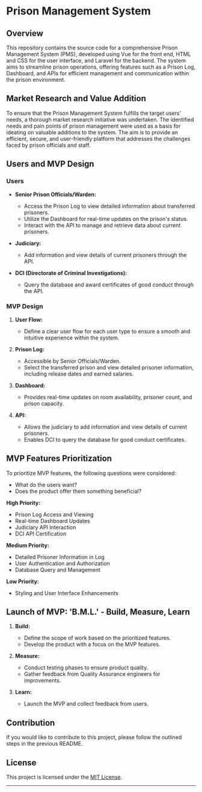 # Prison Management System

## Overview

This repository contains the source code for a comprehensive Prison Management System (PMS), developed using Vue for the front end, HTML and CSS for the user interface, and Laravel for the backend. The system aims to streamline prison operations, offering features such as a Prison Log, Dashboard, and APIs for efficient management and communication within the prison environment.

## Market Research and Value Addition

To ensure that the Prison Management System fulfills the target users' needs, a thorough market research initiative was undertaken. The identified needs and pain points of prison management were used as a basis for ideating on valuable additions to the system. The aim is to provide an efficient, secure, and user-friendly platform that addresses the challenges faced by prison officials and staff.

## Users and MVP Design

### Users

- **Senior Prison Officials/Warden:**
  - Access the Prison Log to view detailed information about transferred prisoners.
  - Utilize the Dashboard for real-time updates on the prison's status.
  - Interact with the API to manage and retrieve data about current prisoners.

- **Judiciary:**
  - Add information and view details of current prisoners through the API.

- **DCI (Directorate of Criminal Investigations):**
  - Query the database and award certificates of good conduct through the API.

### MVP Design

1. **User Flow:**
   - Define a clear user flow for each user type to ensure a smooth and intuitive experience within the system.

2. **Prison Log:**
   - Accessible by Senior Officials/Warden.
   - Select the transferred prison and view detailed prisoner information, including release dates and earned salaries.

3. **Dashboard:**
   - Provides real-time updates on room availability, prisoner count, and prison capacity.

4. **API:**
   - Allows the judiciary to add information and view details of current prisoners.
   - Enables DCI to query the database for good conduct certificates.

## MVP Features Prioritization

To prioritize MVP features, the following questions were considered:

- What do the users want?
- Does the product offer them something beneficial?

**High Priority:**
- Prison Log Access and Viewing
- Real-time Dashboard Updates
- Judiciary API Interaction
- DCI API Certification

**Medium Priority:**
- Detailed Prisoner Information in Log
- User Authentication and Authorization
- Database Query and Management

**Low Priority:**
- Styling and User Interface Enhancements

## Launch of MVP: 'B.M.L.' - Build, Measure, Learn

1. **Build:**
   - Define the scope of work based on the prioritized features.
   - Develop the product with a focus on the MVP features.

2. **Measure:**
   - Conduct testing phases to ensure product quality.
   - Gather feedback from Quality Assurance engineers for improvements.

3. **Learn:**
   - Launch the MVP and collect feedback from users.
   
## Contribution

If you would like to contribute to this project, please follow the outlined steps in the previous README.

## License

This project is licensed under the [MIT License](LICENSE).

--- 